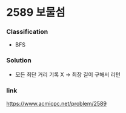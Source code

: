 # 2589 보물섬

### Classification
* BFS

### Solution
* 모든 최단 거리 기록 X -> 최장 길이 구해서 리턴

### link
https://www.acmicpc.net/problem/2589